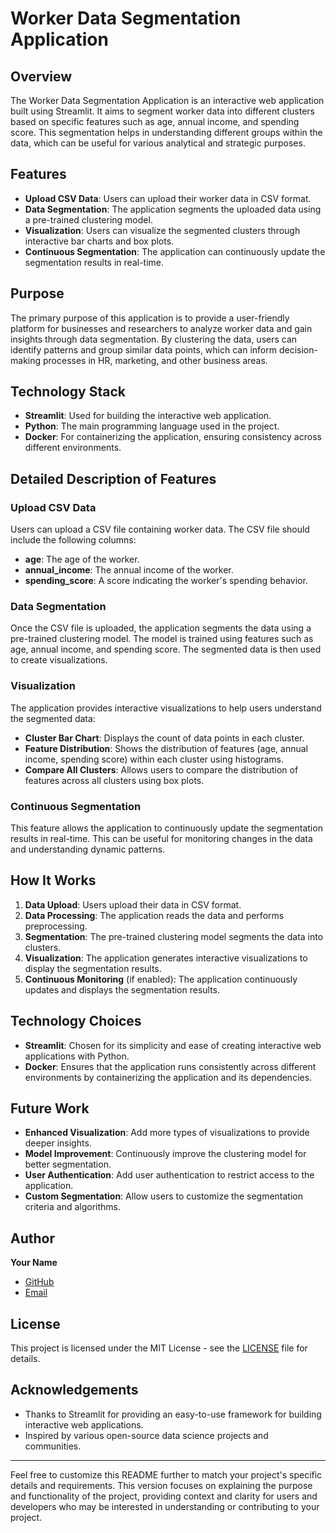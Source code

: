 # Worker Data Segmentation Application

## Overview
The Worker Data Segmentation Application is an interactive web application built using Streamlit. It aims to segment worker data into different clusters based on specific features such as age, annual income, and spending score. This segmentation helps in understanding different groups within the data, which can be useful for various analytical and strategic purposes.

## Features
- **Upload CSV Data**: Users can upload their worker data in CSV format.
- **Data Segmentation**: The application segments the uploaded data using a pre-trained clustering model.
- **Visualization**: Users can visualize the segmented clusters through interactive bar charts and box plots.
- **Continuous Segmentation**: The application can continuously update the segmentation results in real-time.

## Purpose
The primary purpose of this application is to provide a user-friendly platform for businesses and researchers to analyze worker data and gain insights through data segmentation. By clustering the data, users can identify patterns and group similar data points, which can inform decision-making processes in HR, marketing, and other business areas.

## Technology Stack
- **Streamlit**: Used for building the interactive web application.
- **Python**: The main programming language used in the project.
- **Docker**: For containerizing the application, ensuring consistency across different environments.

## Detailed Description of Features

### Upload CSV Data
Users can upload a CSV file containing worker data. The CSV file should include the following columns:
- **age**: The age of the worker.
- **annual_income**: The annual income of the worker.
- **spending_score**: A score indicating the worker's spending behavior.

### Data Segmentation
Once the CSV file is uploaded, the application segments the data using a pre-trained clustering model. The model is trained using features such as age, annual income, and spending score. The segmented data is then used to create visualizations.

### Visualization
The application provides interactive visualizations to help users understand the segmented data:
- **Cluster Bar Chart**: Displays the count of data points in each cluster.
- **Feature Distribution**: Shows the distribution of features (age, annual income, spending score) within each cluster using histograms.
- **Compare All Clusters**: Allows users to compare the distribution of features across all clusters using box plots.

### Continuous Segmentation
This feature allows the application to continuously update the segmentation results in real-time. This can be useful for monitoring changes in the data and understanding dynamic patterns.

## How It Works
1. **Data Upload**: Users upload their data in CSV format.
2. **Data Processing**: The application reads the data and performs preprocessing.
3. **Segmentation**: The pre-trained clustering model segments the data into clusters.
4. **Visualization**: The application generates interactive visualizations to display the segmentation results.
5. **Continuous Monitoring** (if enabled): The application continuously updates and displays the segmentation results.

## Technology Choices
- **Streamlit**: Chosen for its simplicity and ease of creating interactive web applications with Python.
- **Docker**: Ensures that the application runs consistently across different environments by containerizing the application and its dependencies.

## Future Work
- **Enhanced Visualization**: Add more types of visualizations to provide deeper insights.
- **Model Improvement**: Continuously improve the clustering model for better segmentation.
- **User Authentication**: Add user authentication to restrict access to the application.
- **Custom Segmentation**: Allow users to customize the segmentation criteria and algorithms.

## Author
**Your Name**
- [GitHub](https://github.com/yourusername)
- [Email](mailto:your.email@example.com)

## License
This project is licensed under the MIT License - see the [LICENSE](LICENSE) file for details.

## Acknowledgements
- Thanks to Streamlit for providing an easy-to-use framework for building interactive web applications.
- Inspired by various open-source data science projects and communities.

---

Feel free to customize this README further to match your project's specific details and requirements. This version focuses on explaining the purpose and functionality of the project, providing context and clarity for users and developers who may be interested in understanding or contributing to your project.
